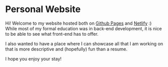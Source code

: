 # Personal Website

Hi! Welcome to my website hosted both on [Github Pages](https://narnian12.github.io) and [Netlify](https://ps-portfolio.netlify.app/) :) While most of my formal education was in back-end development, it is nice to be able to see what front-end has to offer.

I also wanted to have a place where I can showcase all that I am working on that is more descriptive and (hopefully) fun than a resume.

I hope you enjoy your stay!
